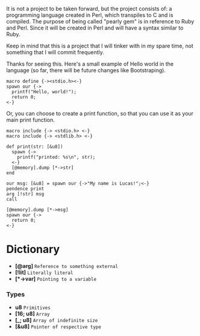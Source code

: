 It is not a project to be taken forward, but the project consists of:
a programming language created in Perl, which transpiles to C and is compiled. The purpose of being called "pearly gem" is in reference to Ruby and Perl. Since it will be created in Perl and will have a syntax similar to Ruby.

Keep in mind that this is a project that I will tinker with in my spare time, not something that I will commit frequently.

Thanks for seeing this. Here's a small example of Hello world in the language (so far, there will be future changes like Bootstraping).

```pgem
macro define {-><stdio.h><-}
spawn our {->
  printf("Hello, world!");
  return 0;
<-}
```
Or, you can choose to create a print function, so that you can use it as your main print function.

```pgem
macro include {-> <stdio.h> <-}
macro include {-> <stdlib.h> <-}

def print(str: [&u8])
  spawn {-> 
    printf("printed: %s\n", str);
  <-}
  [@memory].dump [*->str]
end

our msg: [&u8] = spawn our {->"My name is Lucas!";<-}
pendence print
arg [!str] msg
call

[@memory].dump [*->msg]
spawn our {->
  return 0;
<-}
``` 

# Dictionary

- **[@arg]** `Reference to something external`
- **[!lit]** `Literally literal`
- **[*->var]** `Pointing to a variable`

### Types
- **u8** `Primitives`
- **[16; u8]** `Array`
- **[_; u8]** `Array of indefinite size`
- **[&u8]** `Pointer of respective type`